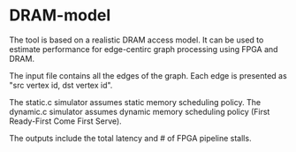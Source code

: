 # DRAM-model

The tool is based on a realistic DRAM access model. It can be used to estimate performance for edge-centirc graph processing using FPGA and DRAM.

The input file contains all the edges of the graph.
Each edge is presented as "src vertex id,  dst vertex id".

The static.c simulator assumes static memory scheduling policy.
The dynamic.c simulator assumes dynamic memory scheduling policy (First Ready-First Come First Serve).

The outputs include the total latency and # of FPGA pipeline stalls.
